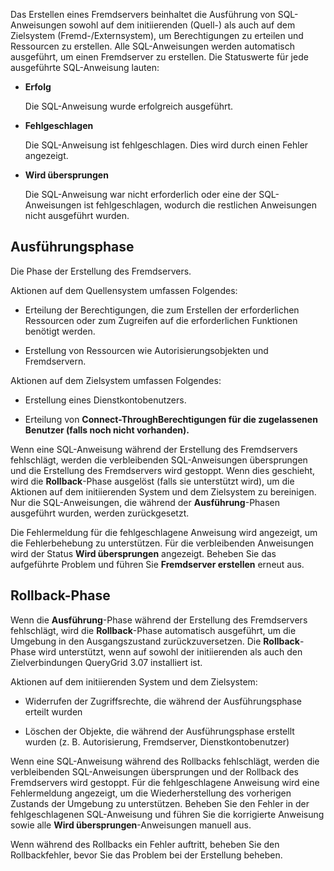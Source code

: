 Das Erstellen eines Fremdservers beinhaltet die Ausführung von SQL-Anweisungen sowohl auf dem initiierenden (Quell-) als auch auf dem Zielsystem (Fremd-/Externsystem), um Berechtigungen zu erteilen und Ressourcen zu erstellen. Alle SQL-Anweisungen werden automatisch ausgeführt, um einen Fremdserver zu erstellen. Die Statuswerte für jede ausgeführte SQL-Anweisung lauten:

-   **Erfolg**

    Die SQL-Anweisung wurde erfolgreich ausgeführt.


-   **Fehlgeschlagen**

    Die SQL-Anweisung ist fehlgeschlagen. Dies wird durch einen Fehler angezeigt.


-   **Wird übersprungen**

    Die SQL-Anweisung war nicht erforderlich oder eine der SQL-Anweisungen ist fehlgeschlagen, wodurch die restlichen Anweisungen nicht ausgeführt wurden.


## Ausführungsphase


Die Phase der Erstellung des Fremdservers.

Aktionen auf dem Quellensystem umfassen Folgendes:

-   Erteilung der Berechtigungen, die zum Erstellen der erforderlichen Ressourcen oder zum Zugreifen auf die erforderlichen Funktionen benötigt werden.


-   Erstellung von Ressourcen wie Autorisierungsobjekten und Fremdservern.


Aktionen auf dem Zielsystem umfassen Folgendes:

-   Erstellung eines Dienstkontobenutzers.


-   Erteilung von **Connect-ThroughBerechtigungen für die zugelassenen Benutzer (falls noch nicht vorhanden).**


Wenn eine SQL-Anweisung während der Erstellung des Fremdservers fehlschlägt, werden die verbleibenden SQL-Anweisungen übersprungen und die Erstellung des Fremdservers wird gestoppt. Wenn dies geschieht, wird die **Rollback**-Phase ausgelöst (falls sie unterstützt wird), um die Aktionen auf dem initiierenden System und dem Zielsystem zu bereinigen. Nur die SQL-Anweisungen, die während der **Ausführung**-Phasen ausgeführt wurden, werden zurückgesetzt.

Die Fehlermeldung für die fehlgeschlagene Anweisung wird angezeigt, um die Fehlerbehebung zu unterstützen. Für die verbleibenden Anweisungen wird der Status **Wird übersprungen** angezeigt. Beheben Sie das aufgeführte Problem und führen Sie **Fremdserver erstellen** erneut aus.

## Rollback-Phase


Wenn die **Ausführung**-Phase während der Erstellung des Fremdservers fehlschlägt, wird die **Rollback**-Phase automatisch ausgeführt, um die Umgebung in den Ausgangszustand zurückzuversetzen. Die **Rollback**-Phase wird unterstützt, wenn auf sowohl der initiierenden als auch den Zielverbindungen QueryGrid 3.07 installiert ist.

Aktionen auf dem initiierenden System und dem Zielsystem:

-   Widerrufen der Zugriffsrechte, die während der Ausführungsphase erteilt wurden


-   Löschen der Objekte, die während der Ausführungsphase erstellt wurden (z. B. Autorisierung, Fremdserver, Dienstkontobenutzer)


Wenn eine SQL-Anweisung während des Rollbacks fehlschlägt, werden die verbleibenden SQL-Anweisungen übersprungen und der Rollback des Fremdservers wird gestoppt. Für die fehlgeschlagene Anweisung wird eine Fehlermeldung angezeigt, um die Wiederherstellung des vorherigen Zustands der Umgebung zu unterstützen. Beheben Sie den Fehler in der fehlgeschlagenen SQL-Anweisung und führen Sie die korrigierte Anweisung sowie alle **Wird übersprungen**-Anweisungen manuell aus.

Wenn während des Rollbacks ein Fehler auftritt, beheben Sie den Rollbackfehler, bevor Sie das Problem bei der Erstellung beheben.

